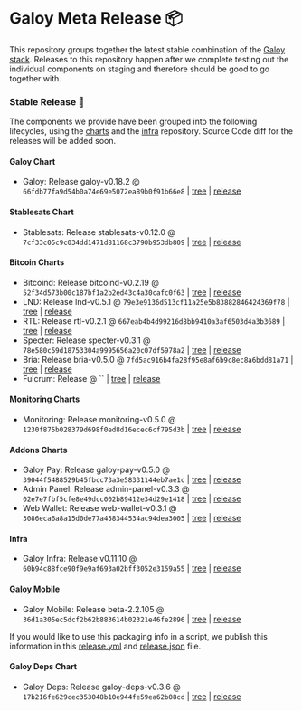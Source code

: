 # Galoy Meta Release 📦

This repository groups together the latest stable combination of the [Galoy stack](https://github.com/GaloyMoney/awesome-galoy#tech-components).
Releases to this repository happen after we complete testing out the individual components on staging and therefore should be good to go together with.

### Stable Release 🎉

The components we provide have been grouped into the following lifecycles, using the [charts](https://github.com/GaloyMoney/charts) and the [infra](https://github.com/GaloyMoney/galoy-infra) repository.
Source Code diff for the releases will be added soon.

#### Galoy Chart
- Galoy: Release galoy-v0.18.2 @ `66fdb77fa9d54b0a74e69e5072ea89b0f91b66e8` | [tree](https://github.com/GaloyMoney/charts/tree/66fdb77fa9d54b0a74e69e5072ea89b0f91b66e8/charts/galoy) | [release](https://github.com/GaloyMoney/charts/releases/tag/galoy-v0.18.2)

#### Stablesats Chart
- Stablesats: Release stablesats-v0.12.0 @ `7cf33c05c9c034dd1471d81168c3790b953db809` | [tree](https://github.com/GaloyMoney/charts/tree/7cf33c05c9c034dd1471d81168c3790b953db809/charts/stablesats) | [release](https://github.com/GaloyMoney/charts/releases/tag/stablesats-v0.12.0)

#### Bitcoin Charts
- Bitcoind: Release bitcoind-v0.2.19 @ `52f34d573b00c187bf1a2b2ed43c4a30cafc0f63` | [tree](https://github.com/GaloyMoney/charts/tree/52f34d573b00c187bf1a2b2ed43c4a30cafc0f63/charts/bitcoind) | [release](https://github.com/GaloyMoney/charts/releases/tag/bitcoind-v0.2.19)
- LND: Release lnd-v0.5.1 @ `79e3e9136d513cf11a25e5b83882846424369f78` | [tree](https://github.com/GaloyMoney/charts/tree/79e3e9136d513cf11a25e5b83882846424369f78/charts/lnd) | [release](https://github.com/GaloyMoney/charts/releases/tag/lnd-v0.5.1)
- RTL: Release rtl-v0.2.1 @ `667eab4b4d99216d8bb9410a3af6503d4a3b3689` | [tree](https://github.com/GaloyMoney/charts/tree/667eab4b4d99216d8bb9410a3af6503d4a3b3689/charts/rtl) | [release](https://github.com/GaloyMoney/charts/releases/tag/rtl-v0.2.1)
- Specter: Release specter-v0.3.1 @ `78e580c59d18753304a9995656a20c07df5978a2` | [tree](https://github.com/GaloyMoney/charts/tree/78e580c59d18753304a9995656a20c07df5978a2/charts/specter) | [release](https://github.com/GaloyMoney/charts/releases/tag/specter-v0.3.1)
- Bria: Release bria-v0.5.0 @ `7fd5ac916b4fa28f95e8af6b9c8ec8a6bdd81a71` | [tree](https://github.com/GaloyMoney/charts/tree/7fd5ac916b4fa28f95e8af6b9c8ec8a6bdd81a71/charts/bria) | [release](https://github.com/GaloyMoney/charts/releases/tag/bria-v0.5.0)
- Fulcrum: Release  @ `` | [tree](https://github.com/GaloyMoney/charts/tree//charts/fulcrum) | [release](https://github.com/GaloyMoney/charts/releases/tag/)

#### Monitoring Charts
- Monitoring: Release monitoring-v0.5.0 @ `1230f875b028379d698f0ed8d16ecec6cf795d3b` | [tree](https://github.com/GaloyMoney/charts/tree/1230f875b028379d698f0ed8d16ecec6cf795d3b/charts/monitoring) | [release](https://github.com/GaloyMoney/charts/releases/tag/monitoring-v0.5.0)

#### Addons Charts
- Galoy Pay: Release galoy-pay-v0.5.0 @ `39044f5488529b45fbcc73a3e58331144eb7ae1c` | [tree](https://github.com/GaloyMoney/charts/tree/39044f5488529b45fbcc73a3e58331144eb7ae1c/charts/galoy-pay) | [release](https://github.com/GaloyMoney/charts/releases/tag/galoy-pay-v0.5.0)
- Admin Panel: Release admin-panel-v0.3.3 @ `02e7e7fbf5cfe8e49dcc002b89412e34d29e1418` | [tree](https://github.com/GaloyMoney/charts/tree/02e7e7fbf5cfe8e49dcc002b89412e34d29e1418/charts/admin-panel) | [release](https://github.com/GaloyMoney/charts/releases/tag/admin-panel-v0.3.3)
- Web Wallet: Release web-wallet-v0.3.1 @ `3086eca6a8a15d0de77a458344534ac94dea3005` | [tree](https://github.com/GaloyMoney/charts/tree/3086eca6a8a15d0de77a458344534ac94dea3005/charts/web-wallet) | [release](https://github.com/GaloyMoney/charts/releases/tag/web-wallet-v0.3.1)

#### Infra

- Galoy Infra: Release v0.11.10 @ `60b94c88fce90f9e9af693a02bff3052e3159a55` | [tree](https://github.com/GaloyMoney/galoy-infra/tree/60b94c88fce90f9e9af693a02bff3052e3159a55) | [release](https://github.com/GaloyMoney/galoy-infra/releases/tag/v0.11.10)

#### Galoy Mobile

- Galoy Mobile: Release beta-2.2.105 @ `36d1a305ec5dcf2b62b883614b02321e46fe2896` | [tree](https://github.com/GaloyMoney/galoy-mobile/tree/36d1a305ec5dcf2b62b883614b02321e46fe2896) | [release](https://github.com/GaloyMoney/galoy-mobile/releases/tag/beta-2.2.105)

If you would like to use this packaging info in a script, we publish this information in this [release.yml](./release.yml) and [release.json](./release.json) file.

#### Galoy Deps Chart
- Galoy Deps: Release galoy-deps-v0.3.6 @ `17b216fe629cec353048b10e944fe59ea62b08cd` | [tree](https://github.com/GaloyMoney/charts/tree/17b216fe629cec353048b10e944fe59ea62b08cd/charts/galoy-deps) | [release](https://github.com/GaloyMoney/charts/releases/tag/galoy-deps-v0.3.6)
